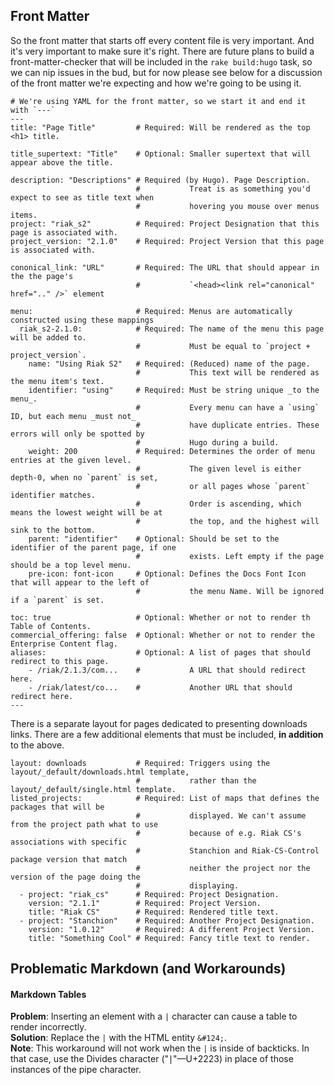 ## Front Matter

So the front matter that starts off every content file is very important. And it's very important to make sure it's right. There are future plans to build a front-matter-checker that will be included in the `rake build:hugo` task, so we can nip issues in the bud, but for now please see below for a discussion of the front matter we're expecting and how we're going to be using it.

```
# We're using YAML for the front matter, so we start it and end it with `---`
---
title: "Page Title"         # Required: Will be rendered as the top <h1> title.

title_supertext: "Title"    # Optional: Smaller supertext that will appear above the title.

description: "Descriptions" # Required (by Hugo). Page Description.
                            #           Treat is as something you'd expect to see as title text when
                            #           hovering you mouse over menus items.
project: "riak_s2"          # Required: Project Designation that this page is associated with.
project_version: "2.1.0"    # Required: Project Version that this page is associated with.

cononical_link: "URL"       # Required: The URL that should appear in the the page's
                            #           `<head><link rel="canonical" href=".." />` element

menu:                       # Required: Menus are automatically constructed using these mappings
  riak_s2-2.1.0:            # Required: The name of the menu this page will be added to.
                            #           Must be equal to `project + project_version`.
    name: "Using Riak S2"   # Required: (Reduced) name of the page.
                            #           This text will be rendered as the menu item's text.
    identifier: "using"     # Required: Must be string unique _to the menu_.
                            #           Every menu can have a `using` ID, but each menu _must not_
                            #           have duplicate entries. These errors will only be spotted by
                            #           Hugo during a build.
    weight: 200             # Required: Determines the order of menu entries at the given level.
                            #           The given level is either depth-0, when no `parent` is set,
                            #           or all pages whose `parent` identifier matches.
                            #           Order is ascending, which means the lowest weight will be at
                            #           the top, and the highest will sink to the bottom.
    parent: "identifier"    # Optional: Should be set to the identifier of the parent page, if one
                            #           exists. Left empty if the page should be a top level menu.
    pre-icon: font-icon     # Optional: Defines the Docs Font Icon that will appear to the left of
                            #           the menu Name. Will be ignored if a `parent` is set.

toc: true                   # Optional: Whether or not to render th Table of Contents.
commercial_offering: false  # Optional: Whether or not to render the Enterprise Content flag.
aliases:                    # Optional: A list of pages that should redirect to this page.
    - /riak/2.1.3/com...    #           A URL that should redirect here.
    - /riak/latest/co...    #           Another URL that should redirect here.
---
```

There is a separate layout for pages dedicated to presenting downloads links. There are a few additional elements that must be included, **in addition** to the above.

```
layout: downloads           # Required: Triggers using the layout/_default/downloads.html template,
                            #           rather than the layout/_default/single.html template.
listed_projects:            # Required: List of maps that defines the packages that will be
                            #           displayed. We can't assume from the project path what to use
                            #           because of e.g. Riak CS's associations with specific
                            #           Stanchion and Riak-CS-Control package version that match
                            #           neither the project nor the version of the page doing the
                            #           displaying.
  - project: "riak_cs"      # Required: Project Designation.
    version: "2.1.1"        # Required: Project Version.
    title: "Riak CS"        # Required: Rendered title text.
  - project: "Stanchion"    # Required: Another Project Designation.
    version: "1.0.12"       # Required: A different Project Version.
    title: "Something Cool" # Required: Fancy title text to render.
```

## Problematic Markdown (and Workarounds)

#### Markdown Tables
<!-- 
Added 2016/05/10 after Hipchat conversation between LR and CV - This workaround will ideally
be removed if/when the Hugo MD renderer addresses this precedence issue.  -cv
-->
**Problem**: Inserting an element with a `|` character can cause a table to render incorrectly.  
**Solution**: Replace the `|` with the HTML entity `&#124;`.  
**Note**: This workaround will not work when the `|` is inside of backticks. In that case, use the Divides character ("∣"—U+2223) in place of those instances of the pipe character.

 